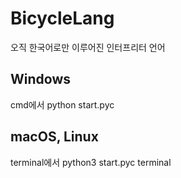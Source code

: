 # BicycleLang
오직 한국어로만 이루어진 인터프리터 언어

## Windows
cmd에서 python start.pyc

## macOS, Linux
terminal에서 python3 start.pyc terminal
